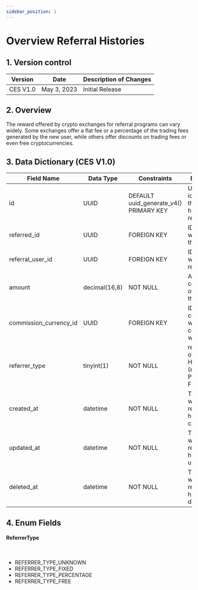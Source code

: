 ```yaml
---
sidebar_position: 1
---
```


# Overview Referral Histories

## 1. Version control

| Version  | Date        | Description of Changes |
| -------- | ----------- | ---------------------- |
| CES V1.0 | May 3, 2023 | Initial Release        |

## 2. Overview

The reward offered by crypto exchanges for referral programs can vary widely. Some exchanges offer a flat fee or a percentage of the trading fees generated by the new user, while others offer discounts on trading fees or even free cryptocurrencies.

## 3. Data Dictionary (CES V1.0)

| Field Name             | Data Type     | Constraints                            | Description                                                          |
| ---------------------- | ------------- | -------------------------------------- | -------------------------------------------------------------------- |
| id                     | UUID          | DEFAULT uuid_generate_v4() PRIMARY KEY | Unique identifier for the referral history record                    |
| referred_id            | UUID          | FOREIGN KEY                            | ID of the user who made the referral                                 |
| referral_user_id       | UUID          | FOREIGN KEY                            | ID of the user who was referred                                      |
| amount                 | decimal(16,8) | NOT NULL                               | Amount commission of earned for the referral                         |
| commission_currency_id | UUID          | FOREIGN KEY                            | ID of the currency in which the commission was paid                  |
| referrer_type          | tinyint(1)    | NOT NULL                               | referrer_type of the eferral Histories (e.g. FIXED PERCENTAGE FREE ) |
| created_at             | datetime      | NOT NULL                               | Timestamp of when the referral history was created                   |
| updated_at             | datetime      | NOT NULL                               | Timestamp of when the referral history was updated                   |
| deleted_at             | datetime      | NOT NULL                               | Timestamp of when the referral history was deleted                   |

## 4. Enum Fields

#### **ReferrerType**

&nbsp;

- REFERRER_TYPE_UNKNOWN
- REFERRER_TYPE_FIXED
- REFERRER_TYPE_PERCENTAGE
- REFERRER_TYPE_FREE
